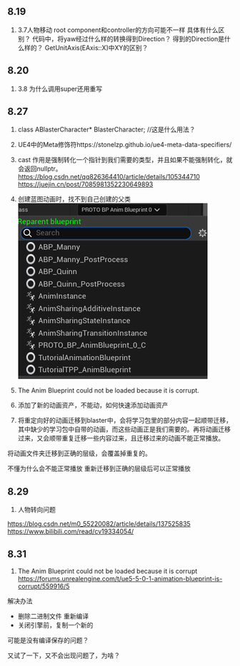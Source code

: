 ## 8.19
1. 3.7人物移动
root component和controller的方向可能不一样
具体有什么区别？
代码中，将yaw经过什么样的转换得到Direction？
得到的Direction是什么样的？
GetUnitAxis(EAxis::X)中XY的区别？



## 8.20

1. 3.8 为什么调用super还用重写


## 8.27

1. class ABlasterCharacter* BlasterCharacter; //这是什么用法？

2. UE4中的Meta修饰符https://stonelzp.github.io/ue4-meta-data-specifiers/

3. cast
   作用是强制转化一个指针到我们需要的类型，并且如果不能强制转化，就会返回nullptr。
   https://blog.csdn.net/qq826364410/article/details/105344710
   https://juejin.cn/post/7085981352230649893

4. 创建蓝图动画时，找不到自己创建的父类
   ![alt text](assets/问题/image.png)


5. The Anim Blueprint could not be loaded because it is corrupt.

6. 添加了新的动画资产，不能动，如何快速添加动画资产

7. 将重定向好的动画迁移到blaster中，会将学习包里的部分内容一起顺带迁移，其中缺少的学习包中自带的动画，而这些动画正是我们需要的。再将动画迁移过来，又会顺带重复迁移一些内容过来，且迁移过来的动画不能正常播放。

将动画文件夹迁移到正确的层级，会覆盖掉重复的。

不懂为什么会不能正常播放
重新迁移到正确的层级后可以正常播放


## 8.29

1. 人物转向问题

https://blog.csdn.net/m0_55220082/article/details/137525835
https://www.bilibili.com/read/cv19334054/




## 8.31

1. The Anim Blueprint could not be loaded because it is corrupt
https://forums.unrealengine.com/t/ue5-5-0-1-animation-blueprint-is-corrupt/559916/5

解决办法
* 删除二进制文件 重新编译
* 关闭引擎前，复制一个新的

可能是没有编译保存的问题？

又试了一下，又不会出现问题了，为啥？